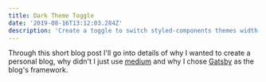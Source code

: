 ```yaml
---
title: Dark Theme Toggle
date: '2019-08-16T13:12:03.284Z'
description: 'Create a toggle to switch styled-components themes width useContext.'
---
```


Through this short blog post I'll go into details of why I wanted to create a personal blog, why didn't I just use [medium](https://medium.com) and why I chose [Gatsby](https://gatsbyjs.org) as the blog's framework.
